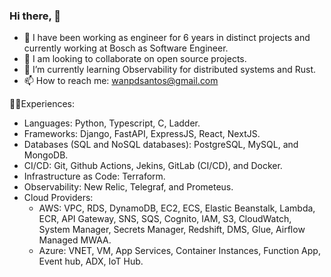 ### Hi there, 👋


- 🔭 I have been working as engineer for 6 years in distinct projects and currently working at Bosch as Software Engineer.
- 👯 I am looking to collaborate on open source projects.
- 🌱 I’m currently learning Observability for distributed systems and Rust.
- 📫 How to reach me: wanpdsantos@gmail.com


👨‍💻Experiences:

- Languages: Python, Typescript, C, Ladder.
- Frameworks: Django, FastAPI, ExpressJS, React, NextJS.
- Databases (SQL and NoSQL databases): PostgreSQL, MySQL, and MongoDB.
- CI/CD: Git, Github Actions, Jekins, GitLab (CI/CD), and Docker.
- Infrastructure as Code: Terraform.
- Observability: New Relic, Telegraf, and Prometeus.
- Cloud Providers:
  - AWS: VPC, RDS, DynamoDB, EC2, ECS, Elastic Beanstalk, Lambda, ECR, API Gateway, SNS, SQS, Cognito, IAM, S3, CloudWatch, System Manager, Secrets Manager, Redshift, DMS, Glue, Airflow Managed MWAA.
  - Azure: VNET, VM, App Services, Container Instances, Function App, Event hub, ADX, IoT Hub.

<!--
**wanpdsantos/wanpdsantos** is a ✨ _special_ ✨ repository because its `README.md` (this file) appears on your GitHub profile.

Here are some ideas to get you started:

- 🔭 I’m currently working on ...
- 🌱 I’m currently learning ...
- 👯 I’m looking to collaborate on ...
- 🤔 I’m looking for help with ...
- 💬 Ask me about ...
- 📫 How to reach me: ...
- 😄 Pronouns: ...
- ⚡ Fun fact: ...
-->
